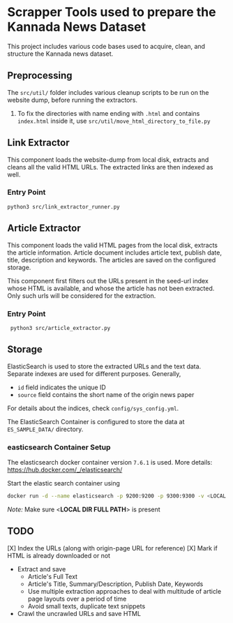 # Scrapper Tools used to prepare the Kannada News Dataset
This project includes various code bases used to acquire, clean, and structure the Kannada news dataset. 

## Preprocessing
The `src/util/` folder includes various cleanup scripts to be run on the website dump, before running the extractors.
1. To fix the directories with name ending with `.html` and contains `index.html` inside it, use `src/util/move_html_directory_to_file.py`

## Link Extractor
This component loads the website-dump from local disk, extracts and cleans all the valid HTML URLs. The extracted links are then indexed as well.
### Entry Point
```python3 src/link_extractor_runner.py```

## Article Extractor
This component loads the valid HTML pages from the local disk, extracts the article information.
Article document includes article text, publish date, title, description and keywords. The articles are saved on the configured storage.

This component first filters out the URLs present in the seed-url index whose HTML is available, and whose the article has not been extracted. Only such urls will be considered for the extraction.
### Entry Point
``` python3 src/article_extractor.py```

## Storage
ElasticSearch is used to store the extracted URLs and the text data. Separate indexes are used for different purposes.
Generally,
* `id` field indicates the unique ID
* `source` field contains the short name of the origin news paper

For details about the indices, check `config/sys_config.yml`.

The ElasticSearch Container is configured to store the data at `ES_SAMPLE_DATA/` directory.

### easticsearch Container Setup
The elasticsearch docker container version `7.6.1` is used. More details: https://hub.docker.com/_/elasticsearch/

Start the elastic search container using
```bash
docker run -d --name elasticsearch -p 9200:9200 -p 9300:9300 -v <LOCAL DIR FULL PATH>:/usr/share/elasticsearch/data -e "discovery.type=single-node" elasticsearch:7.6.1
```
*Note:* Make sure <**LOCAL DIR FULL PATH**> is present

## TODO
[X] Index the URLs (along with origin-page URL for reference)
[X] Mark if HTML is already downloaded or not
* Extract and save
  * Article's Full Text
  * Article's Title, Summary/Description, Publish Date, Keywords
  * Use multiple extraction approaches to deal with multitude of article page layouts over a period of time
  * Avoid small texts, duplicate text snippets
* Crawl the uncrawled URLs and save HTML